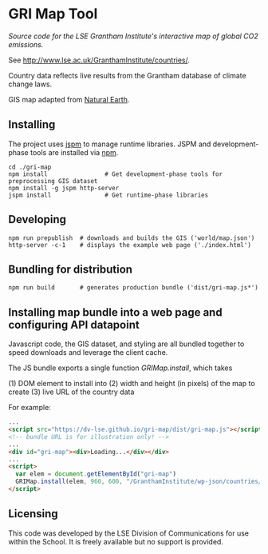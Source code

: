 # GRI Map Tool

*Source code for the LSE Grantham Institute's interactive map of global CO2 emissions.*

See http://www.lse.ac.uk/GranthamInstitute/countries/.

Country data reflects live results from the Grantham database of climate change laws.

GIS map adapted from [Natural Earth](http://www.naturalearthdata.com/).


## Installing

The project uses [jspm](http://jspm.io) to manage runtime libraries.  JSPM and development-phase
tools are installed via [npm](https://docs.npmjs.com).

```script
cd ./gri-map
npm install                # Get development-phase tools for preprocessing GIS dataset
npm install -g jspm http-server
jspm install               # Get runtime-phase libraries
```


## Developing

```script
npm run prepublish  # downloads and builds the GIS ('world/map.json')
http-server -c-1    # displays the example web page ('./index.html')

```


## Bundling for distribution

```script
npm run build       # generates production bundle ('dist/gri-map.js*')
```


## Installing map bundle into a web page and configuring API datapoint

Javascript code, the GIS dataset, and styling are all bundled together to speed downloads and leverage the client cache.

The JS bundle exports a single function *GRIMap.install*, which takes

  (1) DOM element to install into
  (2) width and height (in pixels) of the map to create
  (3) live URL of the country data

For example:

```html
...
<script src="https://dv-lse.github.io/gri-map/dist/gri-map.js"></script>
<!-- bundle URL is for illustration only! -->
...
<div id="gri-map"><div>Loading...</div></div>
...
<script>
  var elem = document.getElementById("gri-map")
  GRIMap.install(elem, 960, 600, "/GranthamInstitute/wp-json/countries/v1/data/55783476/")
</script>
```


## Licensing

This code was developed by the LSE Division of Communications for use within the School.  It is freely available but no support is provided.

